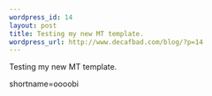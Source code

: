 ```yaml
--- 
wordpress_id: 14
layout: post
title: Testing my new MT template.
wordpress_url: http://www.decafbad.com/blog/?p=14
---
```

Testing my new MT template.
<!--more-->
shortname=oooobi
